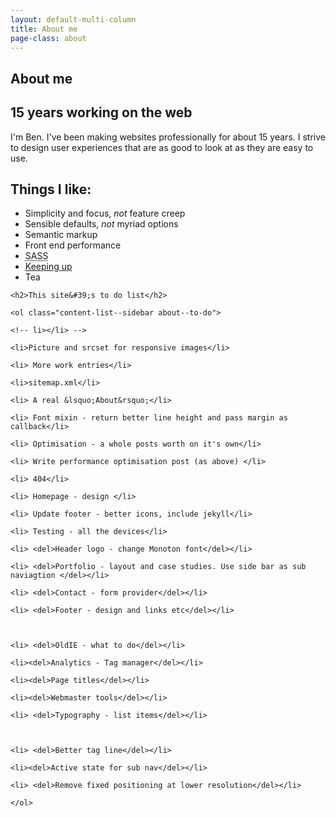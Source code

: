 ```yaml
---
layout: default-multi-column
title: About me
page-class: about
---
```



<section class="content__primary  content-primary__multi-column">
<h1 class="post--head__primary">About me</h1>
<h2 class="post--head__subhead">15 years working on the web</h2>

<p>I&#39;m Ben. I&#39;ve been making websites professionally for about 15 years. I strive to design user experiences that are as good to look at as they are easy to use.</p>

<h2>Things I like:</h2>

<ul class="about-me__preferences">
    <li>Simplicity and focus, <em class="not">not</em> feature creep</li>
    <li>Sensible defaults, <em class="not">not</em> myriad options</li>
    <li>Semantic markup</li>
    <li>Front end performance</li>
    <li><abbr title="Syntactically Awesome Stylesheets">SASS</abbr></li>
    <li><a href="/blog/knowing-the-questions/">Keeping up</a></li>
    <li>Tea</li>
</ul>

</section>

<aside role="supplmental"  class="content__supplemental">
   
    <h2>This site&#39;s to do list</h2>
    
    <ol class="content-list--sidebar about--to-do">

    <!-- li></li> -->

    <li>Picture and srcset for responsive images</li>  
    
    <li> More work entries</li>
    
    <li>sitemap.xml</li>
       
    <li> A real &lsquo;About&rsquo;</li>

    <li> Font mixin - return better line height and pass margin as callback</li>

    <li> Optimisation - a whole posts worth on it's own</li>

    <li> Write performance optimisation post (as above) </li>

    <li> 404</li>

    <li> Homepage - design </li>

    <li> Update footer - better icons, include jekyll</li>

    <li> Testing - all the devices</li>

    <li> <del>Header logo - change Monoton font</del></li>

    <li> <del>Portfolio - layout and case studies. Use side bar as sub naviagtion </del></li>

    <li> <del>Contact - form provider</del></li>

    <li> <del>Footer - design and links etc</del></li>



    <li> <del>OldIE - what to do</del></li>

    <li><del>Analytics - Tag manager</del></li>

    <li><del>Page titles</del></li>

    <li><del>Webmaster tools</del></li>

    <li> <del>Typography - list items</del></li>



    <li> <del>Better tag line</del></li>

    <li><del>Active state for sub nav</del></li>

    <li> <del>Remove fixed positioning at lower resolution</del></li>

    </ol>
</aside>

